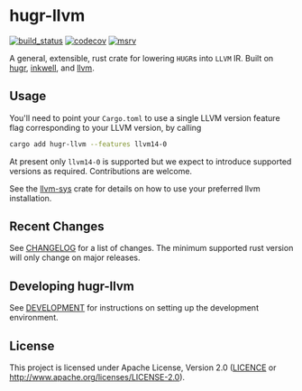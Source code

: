 # hugr-llvm

[![build_status][]](https://github.com/CQCL/hugr/actions)
[![codecov](https://codecov.io/github/CQCL/hugr/graph/badge.svg?token=TN3DSNHF43)](https://codecov.io/github/CQCL/hugr)
[![msrv][]](https://github.com/CQCL/hugr/tree/main/hugr-llvm)

A general, extensible, rust crate for lowering `HUGR`s into `LLVM` IR. Built on [hugr][], [inkwell][], and [llvm][].

## Usage

You'll need to point your `Cargo.toml` to use a single LLVM version feature flag corresponding to your LLVM version, by calling

```bash
cargo add hugr-llvm --features llvm14-0
```

At present only `llvm14-0` is supported but we expect to introduce supported versions as required. Contributions are welcome.

See the [llvm-sys][] crate for details on how to use your preferred llvm installation.

## Recent Changes

See [CHANGELOG](CHANGELOG.md) for a list of changes. The minimum supported rust
version will only change on major releases.

## Developing hugr-llvm

See [DEVELOPMENT](../DEVELOPMENT.md) for instructions on setting up the development environment.

## License

This project is licensed under Apache License, Version 2.0 ([LICENCE](LICENCE) or <http://www.apache.org/licenses/LICENSE-2.0>).

  [build_status]: https://github.com/CQCL/hugr/actions/workflows/ci-rs.yml/badge.svg?branch=main
  [msrv]: https://img.shields.io/badge/rust-1.75.0%2B-blue.svg
  [hugr]: https://lib.rs/crates/hugr
  [inkwell]: https://thedan64.github.io/inkwell/inkwell/index.html
  [llvm-sys]: https://crates.io/crates/llvm-sys
  [llvm]: https://llvm.org/
